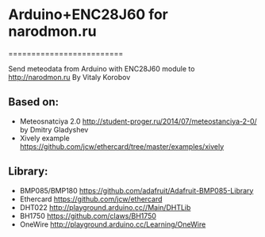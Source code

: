 # Arduino+ENC28J60 for narodmon.ru
=========================

Send meteodata from Arduino with ENC28J60 module to http://narodmon.ru
By Vitaly Korobov

## Based on:

* Meteosnatciya 2.0 http://student-proger.ru/2014/07/meteostanciya-2-0/ by Dmitry Gladyshev
* Xively example https://github.com/jcw/ethercard/tree/master/examples/xively

## Library:
* BMP085/BMP180 https://github.com/adafruit/Adafruit-BMP085-Library
* Ethercard https://github.com/jcw/ethercard
* DHT022 http://playground.arduino.cc//Main/DHTLib
* BH1750 https://github.com/claws/BH1750
* OneWire http://playground.arduino.cc/Learning/OneWire
